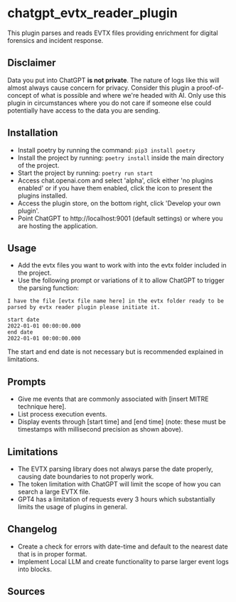 # chatgpt_evtx_reader_plugin
 This plugin parses and reads EVTX files providing enrichment for digital forensics and incident response.

## Disclaimer

Data you put into ChatGPT **is not private**.  The nature of logs like this will almost always cause concern for privacy.  Consider this plugin a proof-of-concept of what is possible and where we're headed with AI.  Only use this plugin in circumstances where you do not care if someone else could potentially have access to the data you are sending.

## Installation

- Install poetry by running the command: ```pip3 install poetry```
- Install the project by running: ```poetry install``` inside the main directory of the project.
- Start the project by running: ```poetry run start```
- Access chat.openai.com and select 'alpha', click either 'no plugins enabled' or if you have them enabled, click the icon to present the plugins installed.
- Access the plugin store, on the bottom right, click 'Develop your own plugin'.
- Point ChatGPT to http://localhost:9001 (default settings) or where you are hosting the application.

## Usage

- Add the evtx files you want to work with into the evtx folder included in the project.
- Use the following prompt or variations of it to allow ChatGPT to trigger the parsing function:

```
I have the file [evtx file name here] in the evtx folder ready to be parsed by evtx reader plugin please initiate it.

start date
2022-01-01 00:00:00.000
end date
2022-01-01 00:00:00.000
```

The start and end date is not necessary but is recommended explained in limitations.

## Prompts

- Give me events that are commonly associated with [insert MITRE technique here].
- List process execution events.
- Display events through [start time] and [end time] (note: these must be timestamps with millisecond precision as shown above).

## Limitations

- The EVTX parsing library does not always parse the date properly, causing date boundaries to not properly work.
- The token limitation with ChatGPT will limit the scope of how you can search a large EVTX file.
- GPT4 has a limitation of requests every 3 hours which substantially limits the usage of plugins in general.

## Changelog

- Create a check for errors with date-time and default to the nearest date that is in proper format.
- Implement Local LLM  and create functionality to parse larger event logs into blocks.

## Sources
